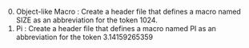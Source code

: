 0. Object-like Macro : Create a header file that defines a macro named SIZE as an abbreviation for the token 1024.
1. Pi : Create a header file that defines a macro named PI as an abbreviation for the token 3.14159265359
